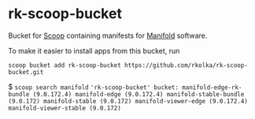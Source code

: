 # rk-scoop-bucket

Bucket for [Scoop](http://scoop.sh) containing manifests for [Manifold](http://manifold.net) software.

To make it easier to install apps from this bucket, run

`scoop bucket add rk-scoop-bucket https://github.com/rkolka/rk-scoop-bucket.git`

$ `scoop search manifold`
`
'rk-scoop-bucket' bucket:
    manifold-edge-rk-bundle (9.0.172.4)
    manifold-edge (9.0.172.4)
    manifold-stable-bundle (9.0.172)
    manifold-stable (9.0.172)
    manifold-viewer-edge (9.0.172.4)
    manifold-viewer-stable (9.0.172)
`
